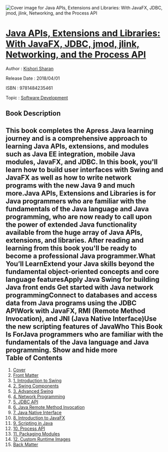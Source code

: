 ![Cover image for Java APIs, Extensions and Libraries: With JavaFX, JDBC, jmod, jlink, Networking, and the Process API](https://imgdetail.ebookreading.net/cover/cover/20200215/EB9781484235461.jpg)

[Java APIs, Extensions and Libraries: With JavaFX, JDBC, jmod, jlink, Networking, and the Process API](https://ebookreading.net/view/book/Java+APIs%2C+Extensions+and+Libraries%3A+With+JavaFX%2C+JDBC%2C+jmod%2C+jlink%2C+Networking%2C+and+the+Process+API-EB9781484235461_1.html "Java APIs, Extensions and Libraries: With JavaFX, JDBC, jmod, jlink, Networking, and the Process API")
====================================================================================================================

Author : [Kishori Sharan](https://ebookreading.net/search/author/Kishori+Sharan)

Release Date : 2018/04/01

ISBN : 9781484235461

Topic : [Software Development](https://ebookreading.net/search/category/software-development)

Book Description
-----------------

 This book completes the Apress Java learning journey and is a comprehensive approach to learning Java APIs, extensions, and modules such as Java EE integration, mobile Java modules, JavaFX, and JDBC. In this book, you'll learn how to build user interfaces with Swing and JavaFX as well as how to write network programs with the new Java 9 and much more.Java APIs, Extensions and Libraries is for Java programmers who are familiar with the fundamentals of the Java language and Java programming, who are now ready to call upon the power of extended Java functionality available from the huge array of Java APIs, extensions, and libraries. After reading and learning from this book you'll be ready to become a professional Java programmer.What You’ll LearnExtend your Java skills beyond the fundamental object-oriented concepts and core language featuresApply Java Swing for building Java front ends Get started with Java network programmingConnect to databases and access data from Java programs using the JDBC APIWork with JavaFX, RMI (Remote Method Invocation), and JNI (Java Native Interface)Use the new scripting features of JavaWho This Book Is ForJava programmers who are familiar with the fundamentals of the Java language and Java programming.        Show and hide more                
Table of Contents
-----------------

1. [Cover](https://ebookreading.net/view/book/Java+APIs%2C+Extensions+and+Libraries%3A+With+JavaFX%2C+JDBC%2C+jmod%2C+jlink%2C+Networking%2C+and+the+Process+API-EB9781484235461_1.html)
1. [Front Matter](https://ebookreading.net/view/book/Java+APIs%2C+Extensions+and+Libraries%3A+With+JavaFX%2C+JDBC%2C+jmod%2C+jlink%2C+Networking%2C+and+the+Process+API-EB9781484235461_2.html)
1. [1. Introduction to Swing](https://ebookreading.net/view/book/Java+APIs%2C+Extensions+and+Libraries%3A+With+JavaFX%2C+JDBC%2C+jmod%2C+jlink%2C+Networking%2C+and+the+Process+API-EB9781484235461_3.html)
1. [2. Swing Components](https://ebookreading.net/view/book/Java+APIs%2C+Extensions+and+Libraries%3A+With+JavaFX%2C+JDBC%2C+jmod%2C+jlink%2C+Networking%2C+and+the+Process+API-EB9781484235461_4.html)
1. [3. Advanced Swing](https://ebookreading.net/view/book/Java+APIs%2C+Extensions+and+Libraries%3A+With+JavaFX%2C+JDBC%2C+jmod%2C+jlink%2C+Networking%2C+and+the+Process+API-EB9781484235461_5.html)
1. [4. Network Programming](https://ebookreading.net/view/book/Java+APIs%2C+Extensions+and+Libraries%3A+With+JavaFX%2C+JDBC%2C+jmod%2C+jlink%2C+Networking%2C+and+the+Process+API-EB9781484235461_6.html)
1. [5. JDBC API](https://ebookreading.net/view/book/Java+APIs%2C+Extensions+and+Libraries%3A+With+JavaFX%2C+JDBC%2C+jmod%2C+jlink%2C+Networking%2C+and+the+Process+API-EB9781484235461_7.html)
1. [6. Java Remote Method Invocation](https://ebookreading.net/view/book/Java+APIs%2C+Extensions+and+Libraries%3A+With+JavaFX%2C+JDBC%2C+jmod%2C+jlink%2C+Networking%2C+and+the+Process+API-EB9781484235461_8.html)
1. [7. Java Native Interface](https://ebookreading.net/view/book/Java+APIs%2C+Extensions+and+Libraries%3A+With+JavaFX%2C+JDBC%2C+jmod%2C+jlink%2C+Networking%2C+and+the+Process+API-EB9781484235461_9.html)
1. [8. Introduction to JavaFX](https://ebookreading.net/view/book/Java+APIs%2C+Extensions+and+Libraries%3A+With+JavaFX%2C+JDBC%2C+jmod%2C+jlink%2C+Networking%2C+and+the+Process+API-EB9781484235461_10.html)
1. [9. Scripting in Java](https://ebookreading.net/view/book/Java+APIs%2C+Extensions+and+Libraries%3A+With+JavaFX%2C+JDBC%2C+jmod%2C+jlink%2C+Networking%2C+and+the+Process+API-EB9781484235461_11.html)
1. [10. Process API](https://ebookreading.net/view/book/Java+APIs%2C+Extensions+and+Libraries%3A+With+JavaFX%2C+JDBC%2C+jmod%2C+jlink%2C+Networking%2C+and+the+Process+API-EB9781484235461_12.html)
1. [11. Packaging Modules](https://ebookreading.net/view/book/Java+APIs%2C+Extensions+and+Libraries%3A+With+JavaFX%2C+JDBC%2C+jmod%2C+jlink%2C+Networking%2C+and+the+Process+API-EB9781484235461_13.html)
1. [12. Custom Runtime Images](https://ebookreading.net/view/book/Java+APIs%2C+Extensions+and+Libraries%3A+With+JavaFX%2C+JDBC%2C+jmod%2C+jlink%2C+Networking%2C+and+the+Process+API-EB9781484235461_14.html)
1. [Back Matter](https://ebookreading.net/view/book/Java+APIs%2C+Extensions+and+Libraries%3A+With+JavaFX%2C+JDBC%2C+jmod%2C+jlink%2C+Networking%2C+and+the+Process+API-EB9781484235461_15.html)
